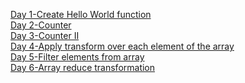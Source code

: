 [Day 1-Create Hello World function](https://leetcode.com/problems/create-hello-world-function/?utm_campaign=PostD1&utm_medium=Post&utm_source=Post&gio_link_id=QPDw0kJR)<br/>
[Day 2-Counter](https://leetcode.com/problems/counter/?utm_campaign=PostD2&utm_medium=Post&utm_source=Post&gio_link_id=xogkVqBo)<br/>
[Day 3-Counter II](https://leetcode.com/problems/counter-ii/?utm_campaign=PostD3&utm_medium=Post&utm_source=Post&gio_link_id=xRxVYOXo)<br/>
[Day 4-Apply transform over each element of the array](https://leetcode.com/problems/apply-transform-over-each-element-in-array/?utm_campaign=PostD4&utm_medium=Post&utm_source=Post&gio_link_id=noqbNOv9)<br/>
[Day 5-Filter elements from array](https://leetcode.com/problems/filter-elements-from-array/?utm_campaign=PostD5&utm_medium=Post&utm_source=Post&gio_link_id=a9a5VZr9)<br/>
[Day 6-Array reduce transformation](https://leetcode.com/problems/array-reduce-transformation/?utm_campaign=PostD6&utm_medium=Post&utm_source=Post&gio_link_id=nPN45jD9)<br/>
